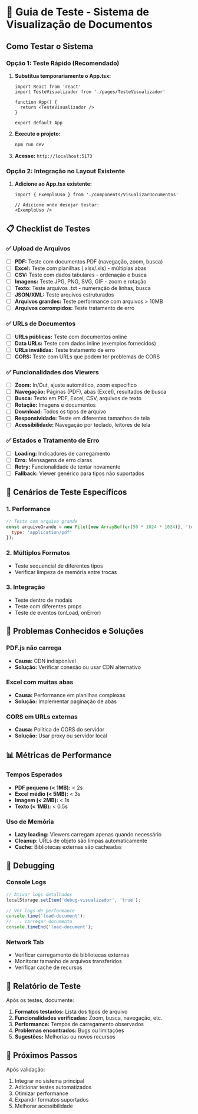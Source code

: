 # 🧪 Guia de Teste - Sistema de Visualização de Documentos

## Como Testar o Sistema

### Opção 1: Teste Rápido (Recomendado)

1. **Substitua temporariamente o App.tsx:**
   ```tsx
   import React from 'react'
   import TesteVisualizador from './pages/TesteVisualizador'

   function App() {
     return <TesteVisualizador />
   }

   export default App
   ```

2. **Execute o projeto:**
   ```bash
   npm run dev
   ```

3. **Acesse:** `http://localhost:5173`

### Opção 2: Integração no Layout Existente

1. **Adicione ao App.tsx existente:**
   ```tsx
   import { ExemploUso } from './components/VisualizarDocumentos'
   
   // Adicione onde desejar testar:
   <ExemploUso />
   ```

## 📋 Checklist de Testes

### ✅ Upload de Arquivos
- [ ] **PDF:** Teste com documentos PDF (navegação, zoom, busca)
- [ ] **Excel:** Teste com planilhas (.xlsx/.xls) - múltiplas abas
- [ ] **CSV:** Teste com dados tabulares - ordenação e busca
- [ ] **Imagens:** Teste JPG, PNG, SVG, GIF - zoom e rotação
- [ ] **Texto:** Teste arquivos .txt - numeração de linhas, busca
- [ ] **JSON/XML:** Teste arquivos estruturados
- [ ] **Arquivos grandes:** Teste performance com arquivos > 10MB
- [ ] **Arquivos corrompidos:** Teste tratamento de erro

### ✅ URLs de Documentos
- [ ] **URLs públicas:** Teste com documentos online
- [ ] **Data URLs:** Teste com dados inline (exemplos fornecidos)
- [ ] **URLs inválidas:** Teste tratamento de erro
- [ ] **CORS:** Teste com URLs que podem ter problemas de CORS

### ✅ Funcionalidades dos Viewers
- [ ] **Zoom:** In/Out, ajuste automático, zoom específico
- [ ] **Navegação:** Páginas (PDF), abas (Excel), resultados de busca
- [ ] **Busca:** Texto em PDF, Excel, CSV, arquivos de texto
- [ ] **Rotação:** Imagens e documentos
- [ ] **Download:** Todos os tipos de arquivo
- [ ] **Responsividade:** Teste em diferentes tamanhos de tela
- [ ] **Acessibilidade:** Navegação por teclado, leitores de tela

### ✅ Estados e Tratamento de Erro
- [ ] **Loading:** Indicadores de carregamento
- [ ] **Erro:** Mensagens de erro claras
- [ ] **Retry:** Funcionalidade de tentar novamente
- [ ] **Fallback:** Viewer genérico para tipos não suportados

## 🎯 Cenários de Teste Específicos

### 1. Performance
```javascript
// Teste com arquivo grande
const arquivoGrande = new File([new ArrayBuffer(50 * 1024 * 1024)], 'teste.pdf', {
  type: 'application/pdf'
});
```

### 2. Múltiplos Formatos
- Teste sequencial de diferentes tipos
- Verificar limpeza de memória entre trocas

### 3. Integração
- Teste dentro de modais
- Teste com diferentes props
- Teste de eventos (onLoad, onError)

## 🐛 Problemas Conhecidos e Soluções

### PDF.js não carrega
- **Causa:** CDN indisponível
- **Solução:** Verificar conexão ou usar CDN alternativo

### Excel com muitas abas
- **Causa:** Performance em planilhas complexas
- **Solução:** Implementar paginação de abas

### CORS em URLs externas
- **Causa:** Política de CORS do servidor
- **Solução:** Usar proxy ou servidor local

## 📊 Métricas de Performance

### Tempos Esperados
- **PDF pequeno (< 1MB):** < 2s
- **Excel médio (< 5MB):** < 3s
- **Imagem (< 2MB):** < 1s
- **Texto (< 1MB):** < 0.5s

### Uso de Memória
- **Lazy loading:** Viewers carregam apenas quando necessário
- **Cleanup:** URLs de objeto são limpas automaticamente
- **Cache:** Bibliotecas externas são cacheadas

## 🔧 Debugging

### Console Logs
```javascript
// Ativar logs detalhados
localStorage.setItem('debug-visualizador', 'true');

// Ver logs de performance
console.time('load-document');
// ... carregar documento
console.timeEnd('load-document');
```

### Network Tab
- Verificar carregamento de bibliotecas externas
- Monitorar tamanho de arquivos transferidos
- Verificar cache de recursos

## 📝 Relatório de Teste

Após os testes, documente:

1. **Formatos testados:** Lista dos tipos de arquivo
2. **Funcionalidades verificadas:** Zoom, busca, navegação, etc.
3. **Performance:** Tempos de carregamento observados
4. **Problemas encontrados:** Bugs ou limitações
5. **Sugestões:** Melhorias ou novos recursos

## 🚀 Próximos Passos

Após validação:
1. Integrar no sistema principal
2. Adicionar testes automatizados
3. Otimizar performance
4. Expandir formatos suportados
5. Melhorar acessibilidade